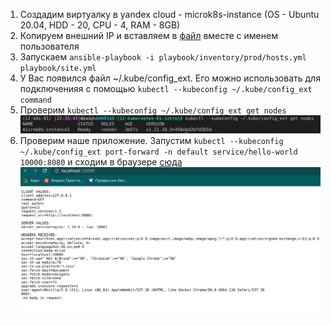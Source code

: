 1. Создадим виртуалку в yandex cloud - microk8s-instance (OS - Ubuntu 20.04, HDD - 20, CPU - 4, RAM - 8GB)
2. Копируем внешний IP и вставляем в [файл](playbook/inventory/prod/hosts.yml) вместе с именем пользователя
3. Запускаем `ansible-playbook -i playbook/inventory/prod/hosts.yml playbook/site.yml`
4. У Вас появился файл ~/.kube/config_ext. Его можно использовать для подключенияя с помощью `kubectl --kubeconfig ~/.kube/config_ext command`
5. Проверим `kubectl --kubeconfig ~/.kube/config_ext get nodes`
   ![nodes](img/nodes.png)  
6. Проверим наше приложение. Запустим `kubectl --kubeconfig ~/.kube/config_ext port-forward -n default service/hello-world 10000:8080` и сходим в браузере [cюда](http://localhost:10000)  
   ![hello-wolrd](img/hello-world.png)